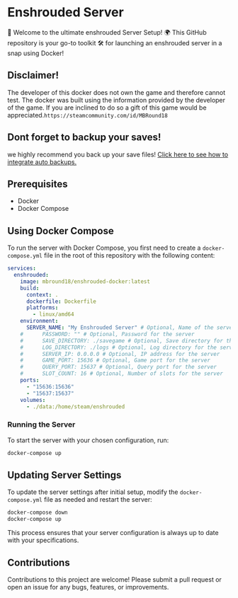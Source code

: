 # Enshrouded Server 

🌟 Welcome to the ultimate enshrouded Server Setup! 
🌍 This GitHub repository is your go-to toolkit 
🛠️ for launching an enshrouded server in a snap using Docker!

## Disclaimer!

The developer of this docker does not own the game and therefore cannot test.
The docker was built using the information provided by the developer of the game.
If you are inclined to do so a gift of this game would be
appreciated.`https://steamcommunity.com/id/MBRound18`

## Dont forget to backup your saves!

we highly recommend you back up your save files! [Click here to see how to integrate auto backups.](./docs/compose-with-backups.md)

## Prerequisites

- Docker
- Docker Compose

## Using Docker Compose

To run the server with Docker Compose, you first need to create a `docker-compose.yml` file in the root of this repository with the following content:

```yaml
services:
  enshrouded:
    image: mbround18/enshrouded-docker:latest
    build:
      context: .
      dockerfile: Dockerfile
      platforms:
        - linux/amd64
    environment:
      SERVER_NAME: "My Enshrouded Server" # Optional, Name of the server
    #      PASSWORD: "" # Optional, Password for the server
    #      SAVE_DIRECTORY: ./savegame # Optional, Save directory for the game
    #      LOG_DIRECTORY: ./logs # Optional, Log directory for the server
    #      SERVER_IP: 0.0.0.0 # Optional, IP address for the server
    #      GAME_PORT: 15636 # Optional, Game port for the server
    #      QUERY_PORT: 15637 # Optional, Query port for the server
    #      SLOT_COUNT: 16 # Optional, Number of slots for the server
    ports:
      - "15636:15636"
      - "15637:15637"
    volumes:
      - ./data:/home/steam/enshrouded
```

### Running the Server

To start the server with your chosen configuration, run:

```bash
docker-compose up
```

## Updating Server Settings

To update the server settings after initial setup, modify the `docker-compose.yml` file as needed and restart the server:

```bash
docker-compose down
docker-compose up
```

This process ensures that your server configuration is always up to date with your specifications.

## Contributions

Contributions to this project are welcome! Please submit a pull request or open an issue for any bugs, features, or improvements.

